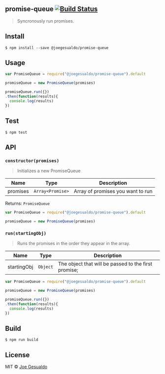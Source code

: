 ## promise-queue [![Build Status](https://travis-ci.org/joegesualdo/promise-queue-js.svg?branch=master)](https://travis-ci.org/joegesualdo/promise-queue-js)
> Syncronously run promises.

## Install
```
$ npm install --save @joegesualdo/promise-queue
```

## Usage
```javascript
var PromiseQueue = require("@joegesualdo/promise-queue").default

promiseQueue = new PromiseQueue(promises)

promiseQueue.run({})
.then(function(results){
  console.log(results)
})
```

## Test
```
$ npm test
```
## API
### `constructor(promises)`
> Initializes a new PromiseQueue 

| Name | Type | Description |
|------|------|-------------|
| promises | `Array<Promise>` | Array of promises you want to run | 

Returns: `PromiseQueue` 

```javascript
var PromiseQueue = require("@joegesualdo/promise-queue").default

promiseQueue = new PromiseQueue(promises)
```
### `run(startingObj)`
> Runs the promises in the order they appear in the array.

| Name | Type | Description |
|------|------|-------------|
| startingObj | `Object` | The object that will be passed to the first promise;

```javascript
var PromiseQueue = require("@joegesualdo/promise-queue").default

promiseQueue = new PromiseQueue(promises)

promiseQueue.run({})
.then(function(results){
  console.log(results)
})
```
## Build
```
$ npm run build
```
## License
MIT © [Joe Gesualdo]()
